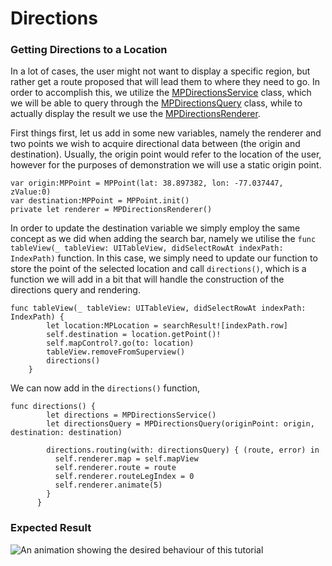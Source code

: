 # Directions

### Getting Directions to a Location[​](https://docs.mapsindoors.com/getting-started/ios/directions#getting-directions-to-a-location) <a href="#getting-directions-to-a-location" id="getting-directions-to-a-location"></a>

In a lot of cases, the user might not want to display a specific region, but rather get a route proposed that will lead them to where they need to go. In order to accomplish this, we utilize the [MPDirectionsService](https://app.mapsindoors.com/mapsindoors/reference/ios/v3/interface\_m\_p\_directions\_service.html) class, which we will be able to query through the [MPDirectionsQuery](https://app.mapsindoors.com/mapsindoors/reference/ios/v3/interface\_m\_p\_directions\_query.html) class, while to actually display the result we use the [MPDirectionsRenderer](https://app.mapsindoors.com/mapsindoors/reference/ios/v3/interface\_m\_p\_directions\_renderer.html).

First things first, let us add in some new variables, namely the renderer and two points we wish to acquire directional data between (the origin and destination). Usually, the origin point would refer to the location of the user, however for the purposes of demonstration we will use a static origin point.

```
var origin:MPPoint = MPPoint(lat: 38.897382, lon: -77.037447, zValue:0)
var destination:MPPoint = MPPoint.init()
private let renderer = MPDirectionsRenderer()
```

In order to update the destination variable we simply employ the same concept as we did when adding the search bar, namely we utilise the `func tableView(_ tableView: UITableView, didSelectRowAt indexPath: IndexPath)` function. In this case, we simply need to update our function to store the point of the selected location and call `directions()`, which is a function we will add in a bit that will handle the construction of the directions query and rendering.

```
func tableView(_ tableView: UITableView, didSelectRowAt indexPath: IndexPath) {
        let location:MPLocation = searchResult![indexPath.row]
        self.destination = location.getPoint()!
        self.mapControl?.go(to: location)
        tableView.removeFromSuperview()
        directions()
    }
```

We can now add in the `directions()` function,

```
func directions() {
        let directions = MPDirectionsService()
        let directionsQuery = MPDirectionsQuery(originPoint: origin, destination: destination)

        directions.routing(with: directionsQuery) { (route, error) in
          self.renderer.map = self.mapView
          self.renderer.route = route
          self.renderer.routeLegIndex = 0
          self.renderer.animate(5)
        }
      }
```

### Expected Result[​](https://docs.mapsindoors.com/getting-started/ios/directions#expected-result) <a href="#expected-result" id="expected-result"></a>

![An animation showing the desired behaviour of this tutorial](https://docs.mapsindoors.com/img/getting-started/ios\_directions.gif)
